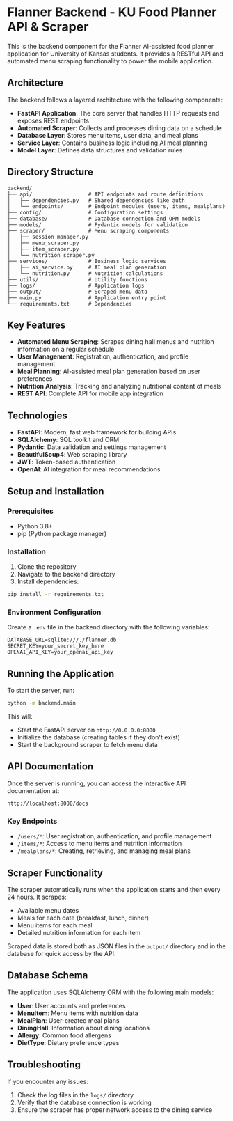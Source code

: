 # Flanner Backend - KU Food Planner API & Scraper

This is the backend component for the Flanner AI-assisted food planner application for University of Kansas students. It provides a RESTful API and automated menu scraping functionality to power the mobile application.

## Architecture

The backend follows a layered architecture with the following components:

- **FastAPI Application**: The core server that handles HTTP requests and exposes REST endpoints
- **Automated Scraper**: Collects and processes dining data on a schedule
- **Database Layer**: Stores menu items, user data, and meal plans
- **Service Layer**: Contains business logic including AI meal planning
- **Model Layer**: Defines data structures and validation rules

## Directory Structure

```
backend/
├── api/                  # API endpoints and route definitions
│   ├── dependencies.py   # Shared dependencies like auth
│   └── endpoints/        # Endpoint modules (users, items, mealplans)
├── config/               # Configuration settings
├── database/             # Database connection and ORM models
├── models/               # Pydantic models for validation
├── scraper/              # Menu scraping components
│   ├── session_manager.py
│   ├── menu_scraper.py
│   ├── item_scraper.py
│   └── nutrition_scraper.py
├── services/             # Business logic services
│   ├── ai_service.py     # AI meal plan generation
│   └── nutrition.py      # Nutrition calculations
├── utils/                # Utility functions
├── logs/                 # Application logs
├── output/               # Scraped menu data
├── main.py               # Application entry point
└── requirements.txt      # Dependencies
```

## Key Features

- **Automated Menu Scraping**: Scrapes dining hall menus and nutrition information on a regular schedule
- **User Management**: Registration, authentication, and profile management
- **Meal Planning**: AI-assisted meal plan generation based on user preferences
- **Nutrition Analysis**: Tracking and analyzing nutritional content of meals
- **REST API**: Complete API for mobile app integration

## Technologies

- **FastAPI**: Modern, fast web framework for building APIs
- **SQLAlchemy**: SQL toolkit and ORM
- **Pydantic**: Data validation and settings management
- **BeautifulSoup4**: Web scraping library
- **JWT**: Token-based authentication
- **OpenAI**: AI integration for meal recommendations

## Setup and Installation

### Prerequisites

- Python 3.8+
- pip (Python package manager)

### Installation

1. Clone the repository
2. Navigate to the backend directory
3. Install dependencies:

```bash
pip install -r requirements.txt
```

### Environment Configuration

Create a `.env` file in the backend directory with the following variables:

```
DATABASE_URL=sqlite:///./flanner.db
SECRET_KEY=your_secret_key_here
OPENAI_API_KEY=your_openai_api_key
```

## Running the Application

To start the server, run:

```bash
python -m backend.main
```

This will:
- Start the FastAPI server on `http://0.0.0.0:8000`
- Initialize the database (creating tables if they don't exist)
- Start the background scraper to fetch menu data

## API Documentation

Once the server is running, you can access the interactive API documentation at:

```
http://localhost:8000/docs
```

### Key Endpoints

- `/users/*`: User registration, authentication, and profile management
- `/items/*`: Access to menu items and nutrition information
- `/mealplans/*`: Creating, retrieving, and managing meal plans

## Scraper Functionality

The scraper automatically runs when the application starts and then every 24 hours. It scrapes:

- Available menu dates
- Meals for each date (breakfast, lunch, dinner)
- Menu items for each meal
- Detailed nutrition information for each item

Scraped data is stored both as JSON files in the `output/` directory and in the database for quick access by the API.

## Database Schema

The application uses SQLAlchemy ORM with the following main models:

- **User**: User accounts and preferences
- **MenuItem**: Menu items with nutrition data
- **MealPlan**: User-created meal plans
- **DiningHall**: Information about dining locations
- **Allergy**: Common food allergens
- **DietType**: Dietary preference types

## Troubleshooting

If you encounter any issues:

1. Check the log files in the `logs/` directory
2. Verify that the database connection is working
3. Ensure the scraper has proper network access to the dining service
